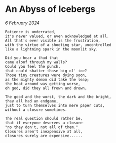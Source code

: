 # An Abyss of Icebergs

*6 February 2024*

    Patience is underrated,
    it's never valued, or even acknowledged at all. 
    All that's ever visible is the frustration,
    with the virtue of a shooting star, uncontrolled
    like a lightning spark in the moonlit sky.
    
    Did you hear a thud that
    came aloof through my walls?
    Could you feel the punch, 
    that could shatter those big ol' ice?
    Those tiny creatures were dying soon,
    as the mighty demon did take the leap;
    the heat around was getting worse, 
    oh god, did they all frown and drown.
    
    The good and the worst, the dark and the bright,
    they all had an endgame,
    just to turn themselves into mere paper cuts,
    without a closure sometimes.
    
    The real question should rather be,
    that if everyone deserves a closure- 
    "no they don't, not all of them."
    Closures aren't inexpensive at all,
    closures surely are expensive......
